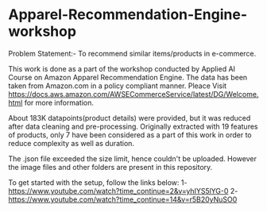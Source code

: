 # Apparel-Recommendation-Engine-workshop

Problem Statement:- To recommend similar items/products in e-commerce.

This work is done as a part of the workshop conducted by Applied AI Course on Amazon Apparel Recommendation Engine.
The data has been taken from Amazon.com in a policy compliant manner. Pleace Visit https://docs.aws.amazon.com/AWSECommerceService/latest/DG/Welcome.html for more information.

About 183K datapoints(product details) were provided, but it was reduced after data cleaning and pre-processing.
Originally extracted with 19 features of products, only 7 have been considered as a part of this work in order to reduce complexity as well as duration.

The .json file exceeded the size limit, hence couldn't be uploaded. However the image files and other folders are present in this repository.

To get started with the setup, follow the links below:
1- https://www.youtube.com/watch?time_continue=2&v=yhIYS5lYG-0
2- https://www.youtube.com/watch?time_continue=14&v=r5B20yNuSO0
